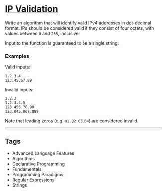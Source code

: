 # [IP Validation](https://www.codewars.com/kata/515decfd9dcfc23bb6000006)

Write an algorithm that will identify valid IPv4 addresses in dot-decimal format. IPs should be considered valid if they consist of four octets, with values between `0` and `255`, inclusive.

Input to the function is guaranteed to be a single string.

### Examples

Valid inputs:

```
1.2.3.4
123.45.67.89
```

Invalid inputs:

```
1.2.3
1.2.3.4.5
123.456.78.90
123.045.067.089
```

Note that leading zeros (e.g. `01.02.03.04`) are considered invalid.

---

## Tags

- Advanced Language Features
- Algorithms
- Declarative Programming
- Fundamentals
- Programming Paradigms
- Regular Expressions
- Strings

